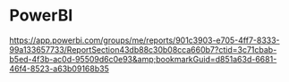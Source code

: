 # PowerBI
https://app.powerbi.com/groups/me/reports/901c3903-e705-4ff7-8333-99a133657733/ReportSection43db88c30b08cca660b7?ctid=3c71cbab-b5ed-4f3b-ac0d-95509d6c0e93&amp;bookmarkGuid=d851a63d-6681-46f4-8523-a63b09168b35
